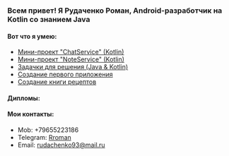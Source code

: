 ### Всем привет! Я Рудаченко Роман, Android-разработчик на Kotlin со знанием Java

#### Вот что я умею:
- [Мини-проект "ChatService" (Kotlin)](https://github.com/justNotOnMyShift/chat-service)
- [Мини-проект "NoteService" (Kotlin)](https://github.com/justNotOnMyShift/note-service)
- [Задачки для решения (Java & Kotlin)](https://github.com/justNotOnMyShift?tab=repositories)
- [Создание первого приложения](https://github.com/justNotOnMyShift/first-app-and)
- [Создание книги рецептов](https://github.com/justNotOnMyShift/NeRecipe)

#### Дипломы:



#### Мои контакты:

- Mob: +79655223186
- Telegram: [Rroman](https://t.me/rromanGoToFuture)
- Email: rudachenko93@mail.ru
